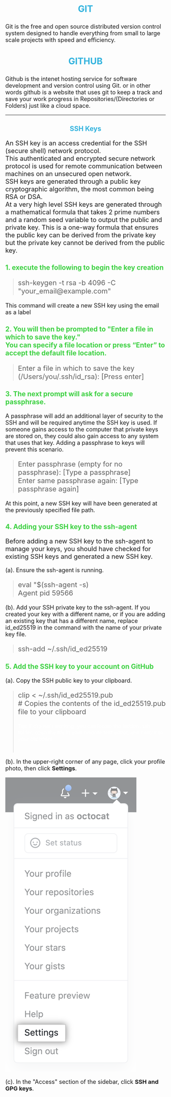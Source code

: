 # <p style="color:#33B3DE; text-align:center;">**GIT**</p>

<p style="font-size:18px;">Git is the free and open source distributed version control system designed to handle everything from small to large scale projects with speed and efficiency.</p>

# <p style="color:#33B3DE; text-align:center;">**GITHUB**</p>

<p style="font-size:18px;">Github is the intenet hosting service for software development and version control using Git. or in other words github is a website that uses git to keep a track and save your work progress in Repositories/(Directories or Folders) just like a cloud space.</p>

---

## <p style="color:#33B3DE; text-align:center;">**SSH Keys**</p>

<p style="font-size:20px;">An SSH key is an access credential for the SSH (secure shell) network protocol.<br/>
This authenticated and encrypted secure network protocol is used for remote communication between machines on an unsecured open network.<br/>
SSH keys are generated through a public key cryptographic algorithm, the most common being RSA or DSA.<br/>
At a very high level SSH keys are generated through a mathematical formula that takes 2 prime numbers and a random seed variable to output the public and private key. This is a one-way formula that ensures the public key can be derived from the private key but the private key cannot be derived from the public key.</p>

## <p style="color:#3CD041;">1. execute the following to begin the key creation

> <p style="font-size:22px;">ssh-keygen -t rsa -b 4096 -C "your_email@example.com"</p>

<p style="font-size:18px;">This command will create a new SSH key using the email as a label</p>

## <p style="color:#3CD041;">2. You will then be prompted to "Enter a file in which to save the key."<br/>You can specify a file location or press “Enter” to accept the default file location.</p>

> <p style="font-size:22px;">Enter a file in which to save the key (/Users/you/.ssh/id_rsa): [Press enter]</p>

## <p style="color:#3CD041;">3. The next prompt will ask for a secure passphrase.</p>

<p style="font-size:18px;">A passphrase will add an additional layer of security to the SSH and will be required anytime the SSH key is used. If someone gains access to the computer that private keys are stored on, they could also gain access to any system that uses that key. Adding a passphrase to keys will prevent this scenario.</p>

> <p style="font-size:22px;">Enter passphrase (empty for no passphrase): [Type a passphrase]<br/>Enter same passphrase again: [Type passphrase again]</p>

<p style="font-size:18px">At this point, a new SSH key will have been generated at the previously specified file path.</p>

## <p style="color:#3CD041;">4. Adding your SSH key to the ssh-agent</p>

<p style="font-size:20px">Before adding a new SSH key to the ssh-agent to manage your keys, you should have checked for existing SSH keys and generated a new SSH key.</p>
<p style="font-size:18px">(a). Ensure the ssh-agent is running.</p>

> <p style="font-size:22px;">eval "$(ssh-agent -s)<br/>Agent pid 59566</p>

<p style="font-size:18px">(b). Add your SSH private key to the ssh-agent. If you created your key with a different name, or if you are adding an existing key that has a different name, replace id_ed25519 in the command with the name of your private key file.</p>

> <p style="font-size:22px;">ssh-add ~/.ssh/id_ed25519</p>

## <p style="color:#3CD041;">5. Add the SSH key to your account on GitHub</p>

<p style="font-size:18px">(a). Copy the SSH public key to your clipboard.</p>

> <p style="font-size:22px;">clip < ~/.ssh/id_ed25519.pub<br/># Copies the contents of the id_ed25519.pub file to your clipboard</p>
> <p style="font-size:16px; font-weight:400; color:white">Tip: If clip isn't working, you can locate the hidden .ssh folder, open the file in your favorite text editor, and copy it to your clipboard</p><br/>

<p style="font-size:18px;">(b). In the upper-right corner of any page, click your profile photo, then click <strong>Settings</strong>.</p>

![Github add ssh settings](MDimages/userbar-account-settings.png)

<p style="font-size:18px">(c). In the "Access" section of the sidebar, click  <strong>SSH and GPG keys</strong>.</p>
